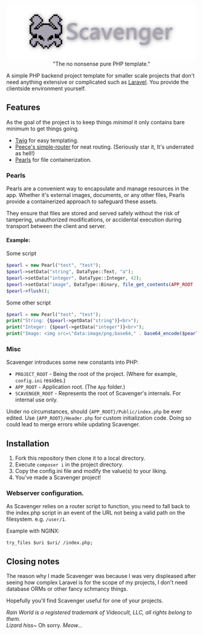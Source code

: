 <p align="center">
    <img src=".github/logo.png" alt="Scavenger"><br>
  "The no nonsense pure PHP template."
</p>

A simple PHP backend project template for smaller scale projects that don't need anything extensive or complicated such
as [Laravel](https://github.com/laravel/laravel). You provide the clientside environment yourself.

## Features

As the goal of the project is to keep things _minimal_ it only contains bare minimum to get things going.

- [Twig](https://twig.symfony.com/) for easy templating.
- [Peece's simple-router](https://github.com/skipperbent/simple-php-router) for neat routing. (Seriously star it, It's
  underrated as hell!)
- [Pearls](#pearls) for file containerization.

### Pearls

Pearls are a convenient way to encapsulate and manage resources in the app. Whether it's external images, documents, or
any other files, Pearls provide a containerized approach to safeguard these assets.

They ensure that files are stored and served safely without the risk of tampering, unauthorized modifications, or
accidental execution during transport between the client and server.

#### Example:

Some script

```php
$pearl = new Pearl("test", "test");
$pearl->setData("string", DataType::Text, "a");
$pearl->setData("integer", DataType::Integer, 42);
$pearl->setData("image", DataType::Binary, file_get_contents(APP_ROOT . "/test.png"));
$pearl->flush();
```

Some other script

```php
$pearl = new Pearl("test", "test");
print("String: {$pearl->getData("string")}<br>");
print("Integer: {$pearl->getData("integer")}<br>");
print("Image: <img src=\"data:image/png;base64," . base64_encode($pearl->getData("image")) . "\" \>");
```

### Misc

Scavenger introduces some new constants into PHP:

- `PROJECT_ROOT` - Being the root of the project. (Where for example, `config.ini` resides.)
- `APP_ROOT` - Application root. (The `App` folder.)
- `SCAVENGER_ROOT` - Represents the root of Scavenger's internals. For internal use only.

Under no circumstances, should `{APP_ROOT}/Public/index.php` be ever edited. Use `{APP_ROOT}/Header.php` for custom
initialization code. Doing so could lead to merge errors while updating Scavenger.

## Installation

1. Fork this repository then clone it to a local directory.
2. Execute `composer i` in the project directory.
3. Copy the config.ini file and modify the value(s) to your liking.
4. You've made a Scavenger project!

### Webserver configuration.

As Scavenger relies on a router script to function, you need to fall back to the index.php script in an event of the URL
not being a valid path on the filesystem. e.g. `/user/1`.

Example with NGINX:

```nginx
try_files $uri $uri/ /index.php;
```

## Closing notes

The reason why I made Scavenger was because I was very displeased after seeing how complex Laravel is for the scope of
my projects, I don't need database ORMs or other fancy schmancy things.

Hopefully you'll find Scavenger useful for one of your projects.

_Rain World is a registered trademark of Videocult, LLC, all rights belong to them._  
_Lizard hiss~_ Oh sorry. _Meow..._